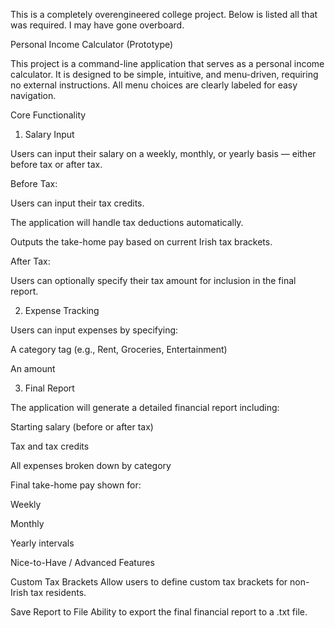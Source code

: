This is a completely overengineered college project. Below is listed all that was required. I may have gone overboard.

Personal Income Calculator (Prototype)

This project is a command-line application that serves as a personal income calculator.
It is designed to be simple, intuitive, and menu-driven, requiring no external instructions.
All menu choices are clearly labeled for easy navigation.

Core Functionality
1. Salary Input

Users can input their salary on a weekly, monthly, or yearly basis — either before tax or after tax.

Before Tax:

Users can input their tax credits.

The application will handle tax deductions automatically.

Outputs the take-home pay based on current Irish tax brackets.

After Tax:

Users can optionally specify their tax amount for inclusion in the final report.

2. Expense Tracking

Users can input expenses by specifying:

A category tag (e.g., Rent, Groceries, Entertainment)

An amount

3. Final Report

The application will generate a detailed financial report including:

Starting salary (before or after tax)

Tax and tax credits

All expenses broken down by category

Final take-home pay shown for:

Weekly

Monthly

Yearly intervals

Nice-to-Have / Advanced Features

Custom Tax Brackets
Allow users to define custom tax brackets for non-Irish tax residents.

Save Report to File
Ability to export the final financial report to a .txt file.
